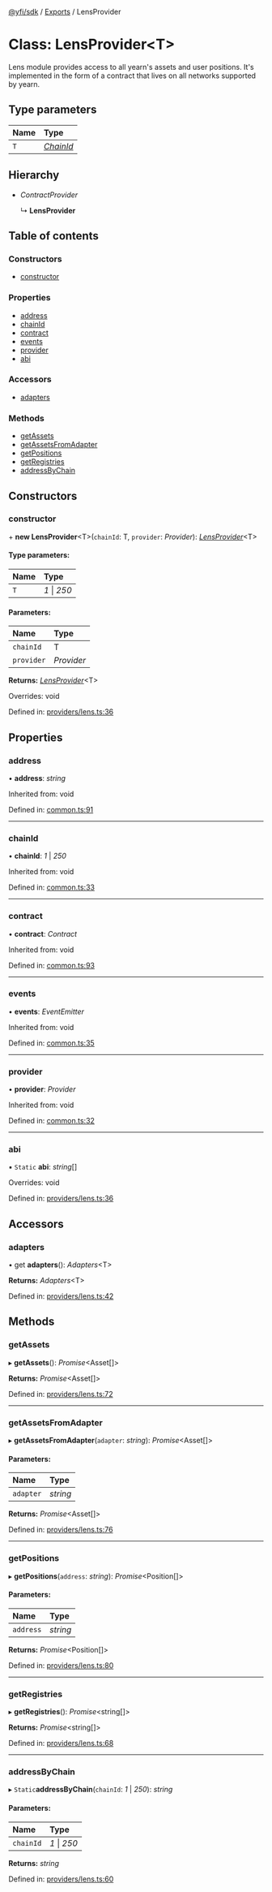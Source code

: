 [@yfi/sdk](../README.md) / [Exports](../modules.md) / LensProvider

# Class: LensProvider<T\>

Lens module provides access to all yearn's assets and user positions.
It's implemented in the form of a contract that lives on all networks
supported by yearn.

## Type parameters

Name | Type |
:------ | :------ |
`T` | [*ChainId*](../modules.md#chainid) |

## Hierarchy

* *ContractProvider*

  ↳ **LensProvider**

## Table of contents

### Constructors

- [constructor](lensprovider.md#constructor)

### Properties

- [address](lensprovider.md#address)
- [chainId](lensprovider.md#chainid)
- [contract](lensprovider.md#contract)
- [events](lensprovider.md#events)
- [provider](lensprovider.md#provider)
- [abi](lensprovider.md#abi)

### Accessors

- [adapters](lensprovider.md#adapters)

### Methods

- [getAssets](lensprovider.md#getassets)
- [getAssetsFromAdapter](lensprovider.md#getassetsfromadapter)
- [getPositions](lensprovider.md#getpositions)
- [getRegistries](lensprovider.md#getregistries)
- [addressByChain](lensprovider.md#addressbychain)

## Constructors

### constructor

\+ **new LensProvider**<T\>(`chainId`: T, `provider`: *Provider*): [*LensProvider*](lensprovider.md)<T\>

#### Type parameters:

Name | Type |
:------ | :------ |
`T` | *1* \| *250* |

#### Parameters:

Name | Type |
:------ | :------ |
`chainId` | T |
`provider` | *Provider* |

**Returns:** [*LensProvider*](lensprovider.md)<T\>

Overrides: void

Defined in: [providers/lens.ts:36](https://github.com/yearn/yearn-sdk/blob/922cc91/src/providers/lens.ts#L36)

## Properties

### address

• **address**: *string*

Inherited from: void

Defined in: [common.ts:91](https://github.com/yearn/yearn-sdk/blob/922cc91/src/common.ts#L91)

___

### chainId

• **chainId**: *1* \| *250*

Inherited from: void

Defined in: [common.ts:33](https://github.com/yearn/yearn-sdk/blob/922cc91/src/common.ts#L33)

___

### contract

• **contract**: *Contract*

Inherited from: void

Defined in: [common.ts:93](https://github.com/yearn/yearn-sdk/blob/922cc91/src/common.ts#L93)

___

### events

• **events**: *EventEmitter*

Inherited from: void

Defined in: [common.ts:35](https://github.com/yearn/yearn-sdk/blob/922cc91/src/common.ts#L35)

___

### provider

• **provider**: *Provider*

Inherited from: void

Defined in: [common.ts:32](https://github.com/yearn/yearn-sdk/blob/922cc91/src/common.ts#L32)

___

### abi

▪ `Static` **abi**: *string*[]

Overrides: void

Defined in: [providers/lens.ts:36](https://github.com/yearn/yearn-sdk/blob/922cc91/src/providers/lens.ts#L36)

## Accessors

### adapters

• get **adapters**(): *Adapters*<T\>

**Returns:** *Adapters*<T\>

Defined in: [providers/lens.ts:42](https://github.com/yearn/yearn-sdk/blob/922cc91/src/providers/lens.ts#L42)

## Methods

### getAssets

▸ **getAssets**(): *Promise*<Asset[]\>

**Returns:** *Promise*<Asset[]\>

Defined in: [providers/lens.ts:72](https://github.com/yearn/yearn-sdk/blob/922cc91/src/providers/lens.ts#L72)

___

### getAssetsFromAdapter

▸ **getAssetsFromAdapter**(`adapter`: *string*): *Promise*<Asset[]\>

#### Parameters:

Name | Type |
:------ | :------ |
`adapter` | *string* |

**Returns:** *Promise*<Asset[]\>

Defined in: [providers/lens.ts:76](https://github.com/yearn/yearn-sdk/blob/922cc91/src/providers/lens.ts#L76)

___

### getPositions

▸ **getPositions**(`address`: *string*): *Promise*<Position[]\>

#### Parameters:

Name | Type |
:------ | :------ |
`address` | *string* |

**Returns:** *Promise*<Position[]\>

Defined in: [providers/lens.ts:80](https://github.com/yearn/yearn-sdk/blob/922cc91/src/providers/lens.ts#L80)

___

### getRegistries

▸ **getRegistries**(): *Promise*<string[]\>

**Returns:** *Promise*<string[]\>

Defined in: [providers/lens.ts:68](https://github.com/yearn/yearn-sdk/blob/922cc91/src/providers/lens.ts#L68)

___

### addressByChain

▸ `Static`**addressByChain**(`chainId`: *1* \| *250*): *string*

#### Parameters:

Name | Type |
:------ | :------ |
`chainId` | *1* \| *250* |

**Returns:** *string*

Defined in: [providers/lens.ts:60](https://github.com/yearn/yearn-sdk/blob/922cc91/src/providers/lens.ts#L60)
